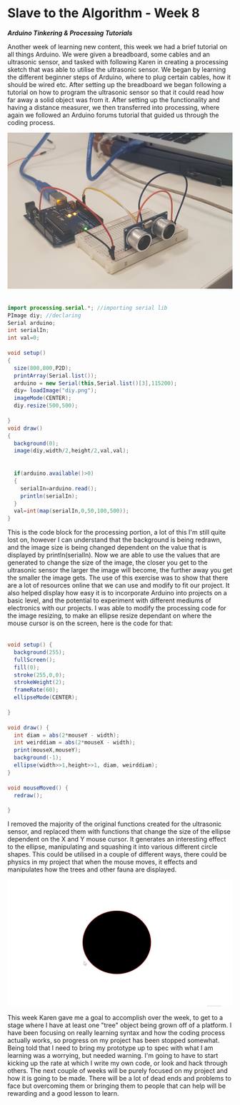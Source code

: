 # Slave to the Algorithm - Week 8

__*Arduino Tinkering & Processing Tutorials*__

Another week of learning new content, this week we had a brief tutorial on all things Arduino. We were given a breadboard, some cables and an ultrasonic sensor, and tasked with following Karen in creating a processing sketch that was able to utilise the ultrasonic sensor. We began by learning the different beginner steps of Arduino, where to plug certain cables, how it should be wired etc. After setting up the breadboard we began following a tutorial on how to program the ultrasonic sensor so that it could read how far away a solid object was from it. After setting up the functionality and having a distance measurer, we then transferred into processing, where again we followed an Arduino forums tutorial that guided us through the coding process.

![Ultrasonic Sensor](https://github.com/Dropboy/Slave-to-the-Algorithm/blob/Journal/Images%20and%20Resources/Week%2008/Ultrasonic%20Sensor.jpg)

```java

import processing.serial.*; //importing serial lib
PImage diy; //declaring
Serial arduino;
int serialIn;
int val=0;

void setup()
{
  size(800,800,P2D);
  printArray(Serial.list());
  arduino = new Serial(this,Serial.list()[3],115200);
  diy= loadImage("diy.png");
  imageMode(CENTER);
  diy.resize(500,500);

}
void draw()
{
  background(0);
  image(diy,width/2,height/2,val,val);


  if(arduino.available()>0)
  {
    serialIn=arduino.read();
    println(serialIn);
  }
  val=int(map(serialIn,0,50,100,500));
}

```

This is the code block for the processing portion, a lot of this I'm still quite lost on, however I can understand that the background is being redrawn, and the image size is being changed dependent on the value that is displayed by println(serialIn). Now we are able to use the values that are generated to change the size of the image, the closer you get to the ultrasonic sensor the larger the image will become, the further away you get the smaller the image gets. The use of this exercise was to show that there are a lot of resources online that we can use and modify to fit our project. It also helped display how easy it is to incorporate Arduino into projects on a basic level, and the potential to experiment with different mediums of electronics with our projects. I was able to modify the processing code for the image resizing, to make an ellipse resize dependant on where the mouse cursor is on the screen, here is the code for that:

```java

void setup() {
  background(255);
  fullScreen();
  fill(0);
  stroke(255,0,0);
  strokeWeight(2);
  frameRate(60);
  ellipseMode(CENTER);

}

void draw() {
  int diam = abs(2*mouseY - width);
  int weirddiam = abs(2*mouseX - width);
  print(mouseX,mouseY);
  background(-1);
  ellipse(width>>1,height>>1, diam, weirddiam);
}

void mouseMoved() {
  redraw();

}

```

I removed the majority of the original functions created for the ultrasonic sensor, and replaced them with functions that change the size of the ellipse dependent on the X and Y mouse cursor. It generates an interesting effect to the ellipse, manipulating and squashing it into various different circle shapes. This could be utilised in a couple of different ways, there could be physics in my project that when the mouse moves, it effects and manipulates how the trees and other fauna are displayed.

![Gif of circle being manipulated](https://github.com/Dropboy/Slave-to-the-Algorithm/blob/Journal/Images%20and%20Resources/Week%2008/Ellipse%20changing.gif)

This week Karen gave me a goal to accomplish over the week, to get to a stage where I have at least one "tree" object being grown off of a platform. I have been focusing on really learning syntax and how the coding process actually works, so progress on my project has been stopped somewhat. Being told that I need to bring my prototype up to spec with what I am learning was a worrying, but needed warning. I'm going to have to start kicking up the rate at which I write my own code, or look and hack through others. The next couple of weeks will be purely focused on my project and how it is going to be made. There will be a lot of dead ends and problems to face but overcoming them or bringing them to people that can help will be rewarding and a good lesson to learn.
